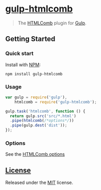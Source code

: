 # [gulp-htmlcomb](https://github.com/fengyuanchen/gulp-htmlcomb)

> The [HTMLComb](https://github.com/fengyuanchen/htmlcomb) plugin for [Gulp](http://gulpjs.com).


## Getting Started

### Quick start

Install with [NPM](http://npmjs.org):

```shell
npm install gulp-htmlcomb
```


### Usage

```js
var gulp = require('gulp'),
    htmlcomb = require('gulp-htmlcomb');

gulp.task('htmlcomb', function () {
  return gulp.src('src/*.html')
  .pipe(htmlcomb(/*options*/))
  .pipe(gulp.dest('dist'));
});
```


### Options

See the [HTMLComb options](https://github.com/fengyuanchen/htmlcomb#options)


## [License](LICENSE.md)

Released under the [MIT](http://opensource.org/licenses/mit-license.html) license.
